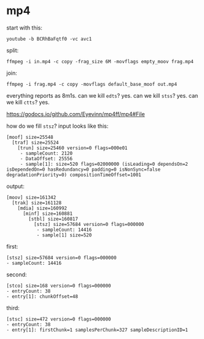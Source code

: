 # mp4

start with this:

~~~
youtube -b BCRhBaFqtf0 -vc avc1
~~~

split:

~~~
ffmpeg -i in.mp4 -c copy -frag_size 6M -movflags empty_moov frag.mp4
~~~

join:

~~~
ffmpeg -i frag.mp4 -c copy -movflags default_base_moof out.mp4
~~~

everything reports as 8m1s. can we kill `edts`? yes. can we kill `stss`? yes. can
we kill `ctts`? yes.

https://godocs.io/github.com/Eyevinn/mp4ff/mp4#File

how do we fill `stsz`? input looks like this:

~~~
[moof] size=25548
  [traf] size=25524
    [trun] size=25460 version=0 flags=000e01
     - sampleCount: 2120
     - DataOffset: 25556
     - sample[1]: size=520 flags=02000000 (isLeading=0 dependsOn=2 isDependedOn=0 hasRedundancy=0 padding=0 isNonSync=false degradationPriority=0) compositionTimeOffset=1001
~~~

output:

~~~
[moov] size=161342
  [trak] size=161128
    [mdia] size=160992
      [minf] size=160881
        [stbl] size=160817
          [stsz] size=57684 version=0 flags=000000
           - sampleCount: 14416
           - sample[1] size=520
~~~

first:

~~~
[stsz] size=57684 version=0 flags=000000
- sampleCount: 14416
~~~

second:

~~~
[stco] size=168 version=0 flags=000000
- entryCount: 38
- entry[1]: chunkOffset=48
~~~

third:

~~~
[stsc] size=472 version=0 flags=000000
- entryCount: 38
- entry[1]: firstChunk=1 samplesPerChunk=327 sampleDescriptionID=1
~~~
